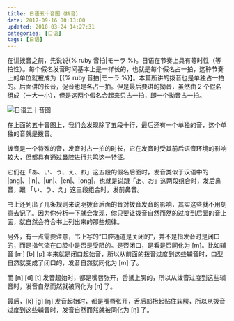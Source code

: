 ```yaml
---
title: 日语五十音图（拨音）
date: 2017-09-16 00:13:00
updated: 2018-03-24 14:27:31
categories: [日语]
tags: [日语]
---
```

在讲拨音之前，先说说{% ruby 音拍|モーラ %}。日语在节奏上具有等时性（等拍性）。每个假名发音时间基本上是一样长的，也就是每个假名占一拍，这种节奏上的单位就被成为【{% ruby 音拍|モーラ %}】。本篇所讲的拨音也是单独占一拍的。后面讲的长音，促音也是各占一拍。但是最后要讲的拗音，虽然由 2 个假名组成（一大一小），但是这两个假名合起来只占一拍，即一个拗音占一拍。

<!--more-->

![日语五十音图](gojyuonn.png)

在上面的五十音图上，我们会发现除了五段十行，最后还有一个单独的音，这个单独的音就是拨音。

拨音是一个特殊的音，发音时占一拍的时长，它在发音时受其前后语音环境的影响较大，但都具有通过鼻腔进行共鸣这一特征。

它们在「あ、い、う、え、お」这五段的假名后面时，发音类似于汉语中的 |ang|、|in|、|un|、|en|、|ong|，也就是说跟「あ、お」这两段组合时，发后鼻音，跟 「い、う、え」这三段组合时，发前鼻音。

书上还列出了几条规则来说明拨音后面的音对拨音发音的影响，其实这些就不用刻意去记了。因为你分析一下就会发现，你只要让拨音自然而然的过度到后面的音上面，就自然会符合书上列出来的那些规律。

另外，有一点需要注意，书上写的“口腔通道是关闭的”，并不是指发音时是闭口的，而是指气流在口腔中是否是受阻的。是否闭口，是看是否同化为 [m]。比如辅音 [m] [b] [p] 本来就是闭口起始音，所以从前面的拨音过度到这些辅音时，口型自然就变成了闭口的，发音自然就同化为 [m] 了。

而 [n] [d] [t] 发音起始时，都是嘴唇张开，舌抵上腭的，所以从拨音过度到这些辅音时，发音自然而然就被同化为 [n] 了。

最后，[k] [g] [&#331;] 发音起始时，都是嘴唇张开，舌后部抬起贴住软腭，所以从拨音过度到这些辅音时，发音自然而然就被同化为 [&#331;] 了。